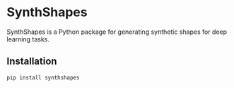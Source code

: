 # SynthShapes

SynthShapes is a Python package for generating synthetic shapes for deep learning tasks.

## Installation

```bash
pip install synthshapes
```
